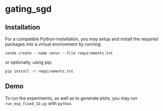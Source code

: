# gating_sgd

## Installation

For a compatible Python-installation, you may setup and install the required packages into a virtual environment by running:
```
conda create --name <env> --file requirements.txt
```

or optionally, using pip:

```
pip install -r requirements.txt
```

## Demo
To run the experiments, as well as to generate plots, you may run `run_exp_fixed_IO.py` with `python`.

